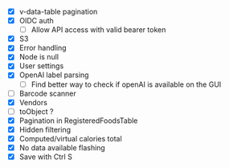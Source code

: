 - [x] v-data-table pagination
- [x] OIDC auth
  - [ ] Allow API access with valid bearer token
- [x] S3
- [x] Error handling
- [x] Node is null
- [x] User settings
- [x] OpenAI label parsing
  - [ ] Find better way to check if openAI is available on the GUI
- [ ] Barcode scanner
- [x] Vendors
- [ ] toObject ?
- [x] Pagination in RegisteredFoodsTable
- [x] Hidden filtering
- [x] Computed/virtual calories total
- [x] No data available flashing
- [x] Save with Ctrl S
